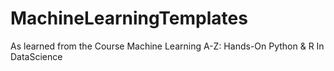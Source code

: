 # MachineLearningTemplates
As learned from the Course Machine Learning A-Z: Hands-On Python & R In DataScience 
